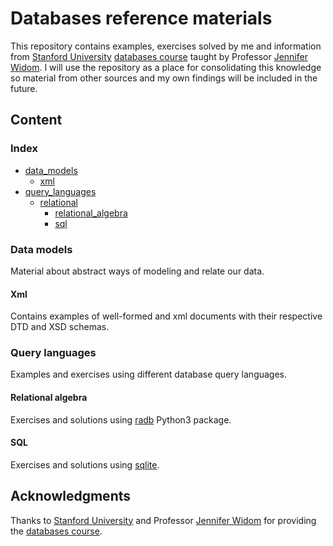 # Databases reference materials

This repository contains examples, exercises solved by me and information from [Stanford University](https://www.stanford.edu/) [databases course](https://lagunita.stanford.edu/courses/Home/Databases/Engineering/about) taught by Professor [Jennifer Widom](https://cs.stanford.edu/people/widom/). I will use the repository as a place for consolidating this knowledge so material from other sources and my own findings will be included in the future.

## Content

### Index

- [data_models](data_models)
  - [xml](data_models/xml/)
- [query_languages](query_languages)
  - [relational](query_languages/relational/)
    - [relational_algebra](query_languages/relational/relational_algebra/)
    - [sql](query_languages/relational/sql/)

### Data models

Material about abstract ways of modeling and relate our data.

#### Xml

Contains examples of well-formed and xml documents with their respective DTD and XSD schemas.

### Query languages

Examples and exercises using different database query languages.

#### Relational algebra

Exercises and solutions using [radb](https://users.cs.duke.edu/~junyang/radb/) Python3 package.

#### SQL

Exercises and solutions using [sqlite](https://www.sqlite.org/).

## Acknowledgments

Thanks to [Stanford University](https://www.stanford.edu/) and Professor [Jennifer Widom](https://cs.stanford.edu/people/widom/) for providing the [databases course](https://lagunita.stanford.edu/courses/Home/Databases/Engineering/about).
